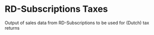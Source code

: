 # RD-Subscriptions Taxes
Output of sales data from RD-Subscriptions to be used for (Dutch) tax returns
